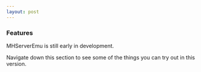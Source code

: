 ```yaml
---
layout: post
---
```


### Features

MHServerEmu is still early in development.

Navigate down this section to see some of the things you can try out in this version.
